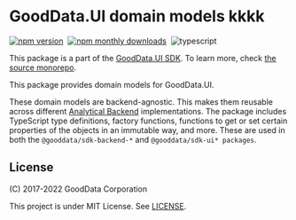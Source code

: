 # GoodData.UI domain models kkkk

[![npm version](https://img.shields.io/npm/v/@gooddata/sdk-model)](https://www.npmjs.com/@gooddata/sdk-model)&nbsp;
[![npm monthly downloads](https://img.shields.io/npm/dm/@gooddata/sdk-model)](https://npmcharts.com/compare/@gooddata/sdk-model?minimal=true)&nbsp;
![typescript](https://img.shields.io/badge/typescript-first-blue?logo=typescript)

This package is a part of the [GoodData.UI SDK](https://sdk.gooddata.com/gooddata-ui/docs/about_gooddataui.html).
To learn more, check [the source monorepo](https://github.com/gooddata/gooddata-ui-sdk).

This package provides domain models for GoodData.UI.

These domain models are backend-agnostic. This makes them reusable across different [Analytical Backend](https://www.npmjs.com/package/@gooddata/sdk-backend-spi) implementations.
The package includes TypeScript type definitions, factory functions, functions to get or set certain properties
of the objects in an immutable way, and more. These are used in both the `@gooddata/sdk-backend-*` and `@gooddata/sdk-ui* packages`.

## License

(C) 2017-2022 GoodData Corporation

This project is under MIT License. See [LICENSE](https://github.com/gooddata/gooddata-ui-sdk/blob/master/libs/sdk-model/LICENSE).
